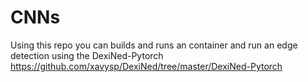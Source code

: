 # CNNs

Using this repo you can builds and runs an container and run an edge detection using the DexiNed-Pytorch https://github.com/xavysp/DexiNed/tree/master/DexiNed-Pytorch
